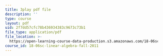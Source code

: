 ```yaml
---
title: 3play pdf file
description: ''
type: course
layout: pdf
uid: 2f7dd57cfc78b436934383c9673c73b1
file_type: application/pdf
file_location: >-
  https://open-learning-course-data-production.s3.amazonaws.com/18-06sc-linear-algebra-fall-2011/2f7dd57cfc78b436934383c9673c73b1_IZqwi0wJovM.pdf
course_id: 18-06sc-linear-algebra-fall-2011
---
```


